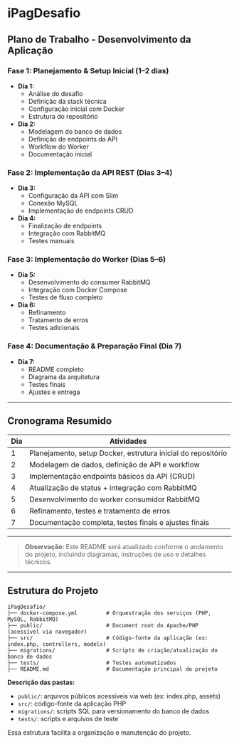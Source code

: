 # iPagDesafio

## Plano de Trabalho - Desenvolvimento da Aplicação

### Fase 1: Planejamento & Setup Inicial (1–2 dias)
- **Dia 1:**
	- Análise do desafio
	- Definição da stack técnica
	- Configuração inicial com Docker
	- Estrutura do repositório
- **Dia 2:**
	- Modelagem do banco de dados
	- Definição de endpoints da API
	- Workflow do Worker
	- Documentação inicial

### Fase 2: Implementação da API REST (Dias 3–4)
- **Dia 3:**
	- Configuração da API com Slim
	- Conexão MySQL
	- Implementação de endpoints CRUD
- **Dia 4:**
	- Finalização de endpoints
	- Integração com RabbitMQ
	- Testes manuais

### Fase 3: Implementação do Worker (Dias 5–6)
- **Dia 5:**
	- Desenvolvimento do consumer RabbitMQ
	- Integração com Docker Compose
	- Testes de fluxo completo
- **Dia 6:**
	- Refinamento
	- Tratamento de erros
	- Testes adicionais

### Fase 4: Documentação & Preparação Final (Dia 7)
- **Dia 7:**
	- README completo
	- Diagrama da arquitetura
	- Testes finais
	- Ajustes e entrega

---

## Cronograma Resumido

| Dia  | Atividades |
|------|------------|
| 1    | Planejamento, setup Docker, estrutura inicial do repositório |
| 2    | Modelagem de dados, definição de API e workflow |
| 3    | Implementação endpoints básicos da API (CRUD) |
| 4    | Atualização de status + integração com RabbitMQ |
| 5    | Desenvolvimento do worker consumidor RabbitMQ |
| 6    | Refinamento, testes e tratamento de erros |
| 7    | Documentação completa, testes finais e ajustes finais |

---

> **Observação:** Este README será atualizado conforme o andamento do projeto, incluindo diagramas, instruções de uso e detalhes técnicos.

---

## Estrutura do Projeto

```
iPagDesafio/
├── docker-compose.yml         # Orquestração dos serviços (PHP, MySQL, RabbitMQ)
├── public/                    # Document root do Apache/PHP (acessível via navegador)
├── src/                       # Código-fonte da aplicação (ex: index.php, controllers, models)
├── migrations/                # Scripts de criação/atualização do banco de dados
├── tests/                     # Testes automatizados
├── README.md                  # Documentação principal do projeto
```

**Descrição das pastas:**
- `public/`: arquivos públicos acessíveis via web (ex: index.php, assets)
- `src/`: código-fonte da aplicação PHP
- `migrations/`: scripts SQL para versionamento do banco de dados
- `tests/`: scripts e arquivos de teste

Essa estrutura facilita a organização e manutenção do projeto.